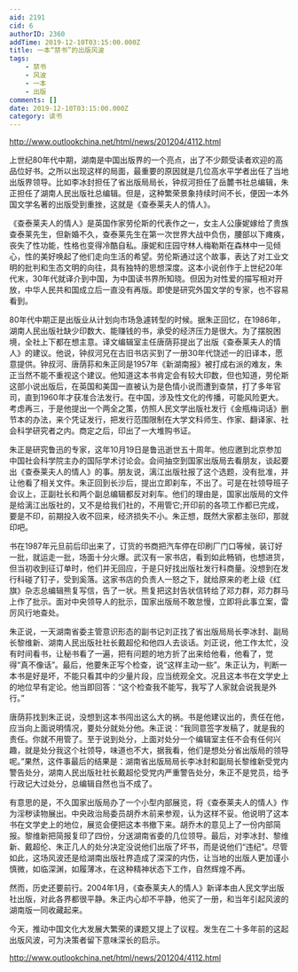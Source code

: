 ```yaml
---
aid: 2191
cid: 6
authorID: 2360
addTime: 2019-12-10T03:15:00.000Z
title: 一本“禁书”的出版风波
tags:
    - 禁书
    - 风波
    - 一本
    - 出版
comments: []
date: 2019-12-10T03:15:00.000Z
category: 读书
---
```


http://www.outlookchina.net/html/news/201204/4112.html

上世纪80年代中期，湖南是中国出版界的一个亮点，出了不少颇受读者欢迎的高品位好书。之所以出现这样的局面，最重要的原因就是几位高水平学者出任了当地出版界领导。比如李冰封担任了省出版局局长，钟叔河担任了岳麓书社总编辑，朱正担任了湖南人民出版社总编辑。但是，这种繁荣景象持续时间不长，便因一本外国文学名著的出版受到重挫，这就是《查泰莱夫人的情人》。

《查泰莱夫人的情人》是英国作家劳伦斯的代表作之一，女主人公康妮嫁给了贵族查泰莱先生，但新婚不久，查泰莱先生在第一次世界大战中负伤，腰部以下瘫痪，丧失了性功能，性格也变得冷酷自私。康妮和庄园守林人梅勒斯在森林中一见倾心，性的美好唤起了他们走向生活的希望。劳伦斯通过这个故事，表达了对工业文明的批判和生态文明的向往，具有独特的思想深度。这本小说创作于上世纪20年代末，30年代就译介到中国，为中国读书界所知晓。但因为对性爱的描写相对开放，中华人民共和国成立后一直没有再版。即使是研究外国文学的专家，也不容易看到。

80年代中期正是出版业从计划向市场急遽转型的时候。据朱正回忆，在1986年，湖南人民出版社缺少印数大、能赚钱的书，承受的经济压力是很大。为了摆脱困境，全社上下都在想主意。译文编辑室主任唐荫荪提出了出版《查泰莱夫人的情人》的建议。他说，钟叔河兄在古旧书店买到了一册30年代饶述一的旧译本，愿意提供。钟叔河、唐荫荪和朱正同是1957年《新湖南报》被打成右派的难友，朱正当然不能不重视这个建议。他知道这本书肯定会有较大印数，但也知道，劳伦斯这部小说出版后，在英国和美国一直被认为是色情小说而遭到查禁，打了多年官司，直到1960年才获准合法发行。在中国，涉及性文化的传播，可能风险更大。考虑再三，于是他提出一个两全之策，仿照人民文学出版社发行《金瓶梅词话》删节本的办法，来个凭证发行，把发行范围限制在大学文科师生、作家、翻译家、社会科学研究者之内。商定之后，印出了一大堆购书证。

朱正是研究鲁迅的专家，这年10月19日是鲁迅逝世五十周年。他应邀到北京参加中国社会科学院主办的国际学术讨论会。会间抽空到国家出版局去看朋友，谈起要出《查泰莱夫人的情人》的事。朋友说，漓江出版社报了这个选题，没有批准，并让他看了相关文件。朱正回到长沙后，提出立即刹车，不出了。可是在社领导班子会议上，正副社长和两个副总编辑都反对刹车。他们的理由是，国家出版局的文件是给漓江出版社的，又不是给我们社的，不用管它;开印前的各项工作都已完成，要是不印，前期投入收不回来，经济损失不小。朱正想，既然大家都主张印，那就印吧。

书在1987年元旦前后印出来了，订货的书商把汽车停在印刷厂门口等候，装订好一批，就运走一批，场面十分火爆。武汉有一家书店，看到如此畅销，也想进货，但当初收到征订单时，他们并无回应，于是只好找出版社发行科商量。没想到在发行科碰了钉子，受到奚落。这家书店的负责人一怒之下，就给原来的老上级《红旗》杂志总编辑熊复写信，告了一状。熊复把这封告状信转给了邓力群，邓力群马上作了批示。面对中央领导人的批示，国家出版局不敢怠慢，立即将此事立案，雷厉风行地查处。

朱正说，一天湖南省委主管意识形态的副书记刘正找了省出版局局长李冰封、副局长黎维新、湖南人民出版社社长戴超伦和他四人去谈话。刘正说，他工作太忙，没有时间看书，让秘书看了一遍，把有问题的地方折了出来给他看，他看了，觉得“真不像话”。最后，他要朱正写个检查，说“这样主动一些”。朱正认为，判断一本书是好是坏，不能只看其中的少量片段，应当统观全文。况且这本书在文学史上的地位早有定论。他当即回答：“这个检查我不能写，我写了人家就会说我是外行。”

唐荫荪找到朱正说，没想到这本书闯出这么大的祸。书是他建议出的，责任在他，应当向上面说明情况，要处分就处分他。朱正说：“我同意签字发稿了，就是我的责任。你就不用管了。至于说到处分，上面对处分一个编辑室主任不会有任何兴趣，就是处分我这个社领导，味道也不大，据我看，他们是想处分省出版局的领导呢。”果然，这件事最后的结果是：湖南省出版局局长李冰封和副局长黎维新受党内警告处分，湖南人民出版社社长戴超伦受党内严重警告处分，朱正不是党员，给予行政记大过处分，总编辑自然也当不成了。

有意思的是，不久国家出版局办了一个小型内部展览，将《查泰莱夫人的情人》作为淫秽读物展出。中央政治局委员胡乔木前来参观，认为这样不妥。他说明了这本书在文学史上的地位，展览会便把这本书撤下来。胡乔木的意见上了一份内部简报。黎维新把简报复印了四份，分送湖南省委的几位领导。最后，对李冰封、黎维新、戴超伦、朱正几人的处分决定没说他们出版了坏书，而是说他们“违纪”。尽管如此，这场风波还是给湖南出版社界造成了深深的内伤，让当地的出版人更加谨小慎微，如临深渊，如履薄冰，在这种精神状态下工作，自然辉煌不再。

然而，历史还要前行。2004年1月，《查泰莱夫人的情人》新译本由人民文学出版社出版，对此各界都很平静。朱正内心却不平静，他买了一册，和当年引起风波的湖南版一同收藏起来。

今天，推动中国文化大发展大繁荣的课题又提上了议程。发生在二十多年前的这起出版风波，可为决策者留下意味深长的启示。

http://www.outlookchina.net/html/news/201204/4112.html
